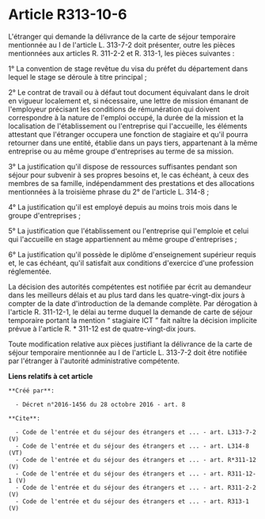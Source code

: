 # Article R313-10-6

L'étranger qui demande la délivrance de la carte de séjour temporaire mentionnée au I de l'article L. 313-7-2 doit présenter,
outre les pièces mentionnées aux articles R. 311-2-2 et R. 313-1, les pièces suivantes : 

1° La convention de stage revêtue du visa du préfet du département dans lequel le stage se déroule à titre principal ; 

2° Le contrat de travail ou à défaut tout document équivalant dans le droit en vigueur localement et, si nécessaire, une
lettre de mission émanant de l'employeur précisant les conditions de rémunération qui doivent correspondre à la nature de
l'emploi occupé, la durée de la mission et la localisation de l'établissement ou l'entreprise qui l'accueille, les éléments
attestant que l'étranger occupera une fonction de stagiaire et qu'il pourra retourner dans une entité, établie dans un pays
tiers, appartenant à la même entreprise ou au même groupe d'entreprises au terme de sa mission. 

3° La justification qu'il dispose de ressources suffisantes pendant son séjour pour subvenir à ses propres besoins et, le cas
échéant, à ceux des membres de sa famille, indépendamment des prestations et des allocations mentionnées à la troisième
phrase du 2° de l'article L. 314-8 ; 

4° La justification qu'il est employé depuis au moins trois mois dans le groupe d'entreprises ; 

5° La justification que l'établissement ou l'entreprise qui l'emploie et celui qui l'accueille en stage appartiennent au même
groupe d'entreprises ; 

6° La justification qu'il possède le diplôme d'enseignement supérieur requis et, le cas échéant, qu'il satisfait aux
conditions d'exercice d'une profession réglementée. 

La décision des autorités compétentes est notifiée par écrit au demandeur dans les meilleurs délais et au plus tard dans les
quatre-vingt-dix jours à compter de la date d'introduction de la demande complète. Par dérogation à l'article R. 311-12-1, le
délai au terme duquel la demande de carte de séjour temporaire portant la mention “ stagiaire ICT ” fait naître la décision
implicite prévue à l'article R. * 311-12 est de quatre-vingt-dix jours. 

Toute modification relative aux pièces justifiant la délivrance de la carte de séjour temporaire mentionnée au I de l'article
L. 313-7-2 doit être notifiée par l'étranger à l'autorité administrative compétente.

**Liens relatifs à cet article**

	**Créé par**:

	  - Décret n°2016-1456 du 28 octobre 2016 - art. 8

	**Cite**:

	  - Code de l'entrée et du séjour des étrangers et ... - art. L313-7-2 (V)
	  - Code de l'entrée et du séjour des étrangers et ... - art. L314-8 (VT)
	  - Code de l'entrée et du séjour des étrangers et ... - art. R*311-12 (V)
	  - Code de l'entrée et du séjour des étrangers et ... - art. R311-12-1 (V)
	  - Code de l'entrée et du séjour des étrangers et ... - art. R311-2-2 (V)
	  - Code de l'entrée et du séjour des étrangers et ... - art. R313-1 (V)
